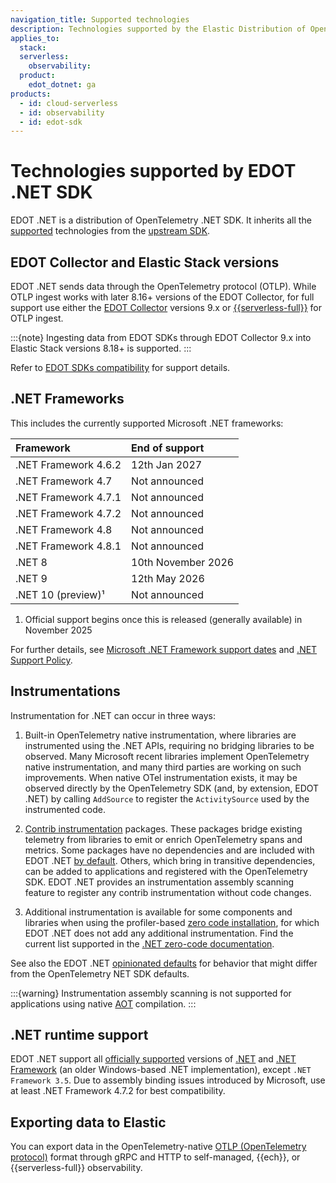 ```yaml
---
navigation_title: Supported technologies
description: Technologies supported by the Elastic Distribution of OpenTelemetry .NET.
applies_to:
  stack:
  serverless:
    observability:
  product:
    edot_dotnet: ga
products:
  - id: cloud-serverless
  - id: observability
  - id: edot-sdk
---
```


# Technologies supported by EDOT .NET SDK

EDOT .NET is a distribution of OpenTelemetry .NET SDK. It inherits all the [supported](/reference/compatibility/nomenclature.md) technologies from the [upstream SDK](https://github.com/open-telemetry/opentelemetry-dotnet).

## EDOT Collector and Elastic Stack versions

EDOT .NET sends data through the OpenTelemetry protocol (OTLP). While OTLP ingest works with later 8.16+ versions of the EDOT Collector, for full support use either the [EDOT Collector](/reference/edot-collector/index.md) versions 9.x or [{{serverless-full}}](docs-content://deploy-manage/deploy/elastic-cloud/serverless.md) for OTLP ingest.

:::{note}
Ingesting data from EDOT SDKs through EDOT Collector 9.x into Elastic Stack versions 8.18+ is supported.
:::

Refer to [EDOT SDKs compatibility](/reference/compatibility/sdks.md) for support details.

## .NET Frameworks

This includes the currently supported Microsoft .NET frameworks:

| Framework              | End of support      |
|:---------------------- |:------------------- |
| .NET Framework 4.6.2   | 12th Jan 2027       |
| .NET Framework 4.7     | Not announced       |
| .NET Framework 4.7.1   | Not announced       |
| .NET Framework 4.7.2   | Not announced       |
| .NET Framework 4.8     | Not announced       |
| .NET Framework 4.8.1   | Not announced       |
| .NET 8                 | 10th November 2026  |
| .NET 9                 | 12th May 2026       |
| .NET 10 (preview)¹     | Not announced       |

1. Official support begins once this is released (generally available) in November 2025

For further details, see [Microsoft .NET Framework support dates](https://learn.microsoft.com/lifecycle/products/microsoft-net-framework)
and [.NET Support Policy](https://dotnet.microsoft.com/platform/support/policy).

## Instrumentations

Instrumentation for .NET can occur in three ways:

1. Built-in OpenTelemetry native instrumentation, where libraries are instrumented using the .NET APIs, requiring no bridging libraries to be observed. Many Microsoft recent libraries implement OpenTelemetry native instrumentation, and many third parties are working on such improvements. When native OTel instrumentation exists, it may be observed directly by the OpenTelemetry SDK (and, by extension, EDOT .NET) by calling `AddSource` to register the `ActivitySource` used by the instrumented code.

2. [Contrib instrumentation](https://github.com/open-telemetry/opentelemetry-dotnet-contrib) packages. These packages bridge existing telemetry from libraries to emit or enrich OpenTelemetry spans and metrics. Some packages have no dependencies and are included with EDOT .NET [by default](/reference/edot-sdks/dotnet/setup/edot-defaults.md). Others, which bring in transitive dependencies, can be added to applications and registered with the OpenTelemetry SDK. EDOT .NET provides an instrumentation assembly scanning feature to register any contrib instrumentation without code changes.

3. Additional instrumentation is available for some components and libraries when using the profiler-based [zero code installation](/reference/edot-sdks/dotnet/setup/zero-code.md), for which  EDOT .NET does not add any additional instrumentation. Find the current list supported in the [.NET zero-code documentation](https://opentelemetry.io/docs/zero-code/dotnet/instrumentations/).

See also the EDOT .NET [opinionated defaults](/reference/edot-sdks/dotnet/setup/edot-defaults.md) for behavior that might differ from the OpenTelemetry NET SDK defaults.

:::{warning}
Instrumentation assembly scanning is not supported for applications using native [AOT](https://learn.microsoft.com/dotnet/core/deploying/native-aot) compilation.
:::

## .NET runtime support

EDOT .NET support all [officially supported](https://dotnet.microsoft.com/en-us/platform/support/policy) versions of [.NET](https://dotnet.microsoft.com/download/dotnet) and
[.NET Framework](https://dotnet.microsoft.com/download/dotnet-framework) (an older Windows-based .NET implementation), except `.NET Framework 3.5`. Due to assembly binding issues introduced by Microsoft, use at least .NET Framework 4.7.2 for best compatibility.

## Exporting data to Elastic

You can export data in the OpenTelemetry-native [OTLP (OpenTelemetry protocol)](https://opentelemetry.io/docs/specs/otlp) format through gRPC and HTTP to self-managed, {{ech}}, or {{serverless-full}} observability.